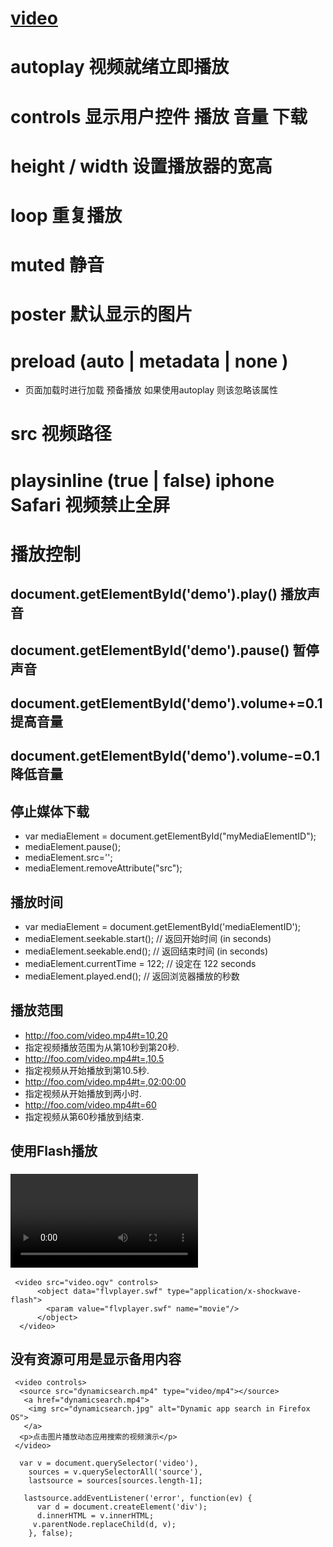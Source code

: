 #  [video](https://developer.mozilla.org/zh-CN/docs/Web/Guide/HTML/Using_HTML5_audio_and_video)

# autoplay 视频就绪立即播放 

# controls  显示用户控件 播放 音量 下载 

# height / width  设置播放器的宽高

# loop  重复播放

# muted  静音 

# poster  默认显示的图片 

# preload  (auto | metadata | none ) 

 - 页面加载时进行加载 预备播放  如果使用autoplay 则该忽略该属性 

#  src 视频路径 

#   playsinline (true | false) iphone Safari 视频禁止全屏 

#  播放控制  
 ## document.getElementById('demo').play()  播放声音 
 ## document.getElementById('demo').pause() 暂停声音 
 ## document.getElementById('demo').volume+=0.1 提高音量 
 ##  document.getElementById('demo').volume-=0.1 降低音量 
 ## 停止媒体下载  
 -  var mediaElement = document.getElementById("myMediaElementID");
 -  mediaElement.pause();
 -  mediaElement.src='';
 -  mediaElement.removeAttribute("src"); 

 ## 播放时间 

  - var mediaElement = document.getElementById('mediaElementID');
  - mediaElement.seekable.start();  // 返回开始时间 (in seconds)
  - mediaElement.seekable.end();    // 返回结束时间 (in seconds)
  - mediaElement.currentTime = 122; // 设定在 122 seconds
  - mediaElement.played.end();      // 返回浏览器播放的秒数

  ## 播放范围 

 -  http://foo.com/video.mp4#t=10,20
 - 指定视频播放范围为从第10秒到第20秒.
 - http://foo.com/video.mp4#t=,10.5
 - 指定视频从开始播放到第10.5秒.
 - http://foo.com/video.mp4#t=,02:00:00
 - 指定视频从开始播放到两小时.
 - http://foo.com/video.mp4#t=60
 - 指定视频从第60秒播放到结束.

## 使用Flash播放
 ### <video> 标签不被支持时可以使用Flash播放Flash格式的影像

  ```  
   <video src="video.ogv" controls>
        <object data="flvplayer.swf" type="application/x-shockwave-flash">
          <param value="flvplayer.swf" name="movie"/>
        </object>
    </video>

```
 ## 没有资源可用是显示备用内容
```
 <video controls>
  <source src="dynamicsearch.mp4" type="video/mp4"></source>
   <a href="dynamicsearch.mp4">
    <img src="dynamicsearch.jpg" alt="Dynamic app search in Firefox OS">
   </a>
  <p>点击图片播放动态应用搜索的视频演示</p>
 </video>
```


```
  var v = document.querySelector('video'),
    sources = v.querySelectorAll('source'),
    lastsource = sources[sources.length-1];

   lastsource.addEventListener('error', function(ev) {
      var d = document.createElement('div');
      d.innerHTML = v.innerHTML;
     v.parentNode.replaceChild(d, v);
    }, false);

```